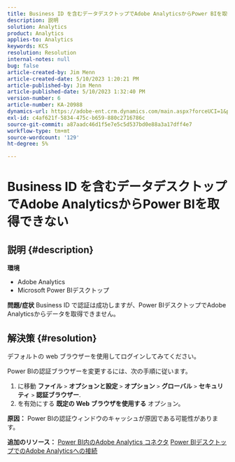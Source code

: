 ```yaml
---
title: Business ID を含むデータデスクトップでAdobe AnalyticsからPower BIを取得できない
description: 説明
solution: Analytics
product: Analytics
applies-to: Analytics
keywords: KCS
resolution: Resolution
internal-notes: null
bug: false
article-created-by: Jim Menn
article-created-date: 5/10/2023 1:20:21 PM
article-published-by: Jim Menn
article-published-date: 5/10/2023 1:32:40 PM
version-number: 6
article-number: KA-20988
dynamics-url: https://adobe-ent.crm.dynamics.com/main.aspx?forceUCI=1&pagetype=entityrecord&etn=knowledgearticle&id=0153d469-35ef-ed11-8849-6045bd006295
exl-id: c4af621f-5834-475c-b659-880c2716786c
source-git-commit: a87aadc46d1f5e7e5c5d537bd0e88a3a17dff4e7
workflow-type: tm+mt
source-wordcount: '129'
ht-degree: 5%

---
```


# Business ID を含むデータデスクトップでAdobe AnalyticsからPower BIを取得できない

## 説明 {#description}


<b>環境</b>

- Adobe Analytics
- Microsoft Power BIデスクトップ




<b>問題/症状</b>
Business ID で認証は成功しますが、Power BIデスクトップでAdobe Analyticsからデータを取得できません。


## 解決策 {#resolution}


デフォルトの web ブラウザーを使用してログインしてみてください。

Power BIの認証ブラウザーを変更するには、次の手順に従います。

1. に移動 <b>ファイル</b> `>`  <b>オプションと設定</b> `>`  <b>オプション</b> `>`  <b>グローバル</b> `>`  <b>セキュリティ</b> `>`  <b>認証ブラウザー</b>.
2. を有効にする <b>既定の Web ブラウザを使用する</b> オプション。


<b>原因：</b>
Power BIの認証ウィンドウのキャッシュが原因である可能性があります。

<b>追加のリソース：</b>
[Power BI内のAdobe Analytics コネクタ](https://experienceleague.adobe.com/docs/analytics-learn/tutorials/integrations/power-bi/adobe-analytics-connector-in-power-bi.html?lang=en)
[Power BIデスクトップでのAdobe Analyticsへの接続](https://learn.microsoft.com/en-us/power-bi/connect-data/desktop-connect-adobe-analytics)
